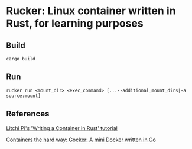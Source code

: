# Rucker: Linux container written in Rust, for learning purposes

## Build
`cargo build`

## Run
`rucker run <mount_dir> <exec_command> [...--additional_mount_dirs|-a source:mount]`

## References

[Litchi Pi's 'Writing a Container in Rust' tutorial](https://litchipi.github.io/series/container_in_rust)

[Containers the hard way: Gocker: A mini Docker written in Go](https://github.com/shuveb/containers-the-hard-way)
